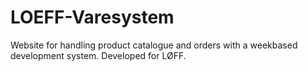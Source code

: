 LOEFF-Varesystem
================

Website for handling product catalogue and orders with a weekbased development system. Developed for LØFF.
